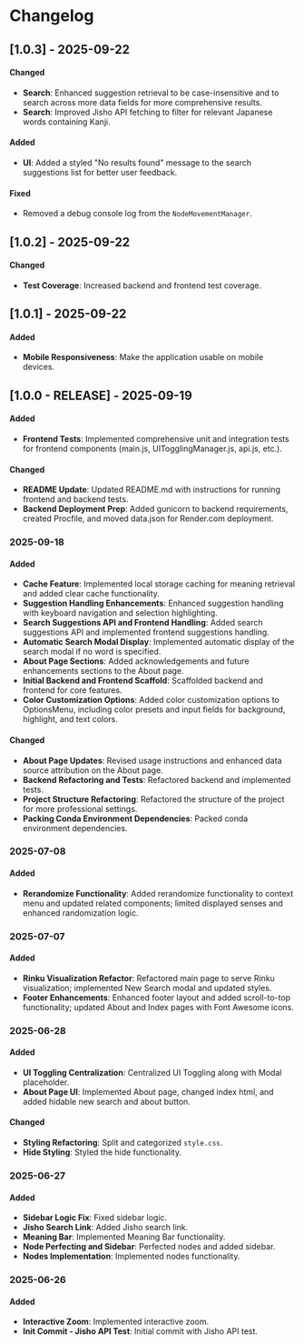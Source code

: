 # Changelog

## [1.0.3] - 2025-09-22
#### Changed
- **Search**: Enhanced suggestion retrieval to be case-insensitive and to search across more data fields for more comprehensive results.
- **Search**: Improved Jisho API fetching to filter for relevant Japanese words containing Kanji.
#### Added
- **UI**: Added a styled "No results found" message to the search suggestions list for better user feedback.
#### Fixed
- Removed a debug console log from the `NodeMovementManager`.

## [1.0.2] - 2025-09-22
#### Changed
- **Test Coverage**: Increased backend and frontend test coverage.

## [1.0.1] - 2025-09-22
#### Added
- **Mobile Responsiveness**: Make the application usable on mobile devices.

## [1.0.0 - RELEASE] - 2025-09-19
#### Added
- **Frontend Tests**: Implemented comprehensive unit and integration tests for frontend components (main.js, UITogglingManager.js, api.js, etc.).
#### Changed
- **README Update**: Updated README.md with instructions for running frontend and backend tests.
- **Backend Deployment Prep**: Added gunicorn to backend requirements, created Procfile, and moved data.json for Render.com deployment.

### 2025-09-18
#### Added
- **Cache Feature**: Implemented local storage caching for meaning retrieval and added clear cache functionality.
- **Suggestion Handling Enhancements**: Enhanced suggestion handling with keyboard navigation and selection highlighting.
- **Search Suggestions API and Frontend Handling**: Added search suggestions API and implemented frontend suggestions handling.
- **Automatic Search Modal Display**: Implemented automatic display of the search modal if no word is specified.
- **About Page Sections**: Added acknowledgements and future enhancements sections to the About page.
- **Initial Backend and Frontend Scaffold**: Scaffolded backend and frontend for core features.
- **Color Customization Options**: Added color customization options to OptionsMenu, including color presets and input fields for background, highlight, and text colors.
#### Changed
- **About Page Updates**: Revised usage instructions and enhanced data source attribution on the About page.
- **Backend Refactoring and Tests**: Refactored backend and implemented tests.
- **Project Structure Refactoring**: Refactored the structure of the project for more professional settings.
- **Packing Conda Environment Dependencies**: Packed conda environment dependencies.

### 2025-07-08
#### Added
- **Rerandomize Functionality**: Added rerandomize functionality to context menu and updated related components; limited displayed senses and enhanced randomization logic.

### 2025-07-07
#### Added
- **Rinku Visualization Refactor**: Refactored main page to serve Rinku visualization; implemented New Search modal and updated styles.
- **Footer Enhancements**: Enhanced footer layout and added scroll-to-top functionality; updated About and Index pages with Font Awesome icons.

### 2025-06-28
#### Added
- **UI Toggling Centralization**: Centralized UI Toggling along with Modal placeholder.
- **About Page UI**: Implemented About page, changed index html, and added hidable new search and about button.
#### Changed
- **Styling Refactoring**: Split and categorized `style.css`.
- **Hide Styling**: Styled the hide functionality.

### 2025-06-27
#### Added
- **Sidebar Logic Fix**: Fixed sidebar logic.
- **Jisho Search Link**: Added Jisho search link.
- **Meaning Bar**: Implemented Meaning Bar functionality.
- **Node Perfecting and Sidebar**: Perfected nodes and added sidebar.
- **Nodes Implementation**: Implemented nodes functionality.

### 2025-06-26
#### Added
- **Interactive Zoom**: Implemented interactive zoom.
- **Init Commit - Jisho API Test**: Initial commit with Jisho API test.